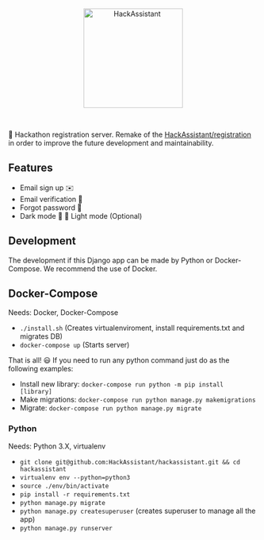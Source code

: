 <br>
<p align="center">
  <img alt="HackAssistant" src="https://avatars2.githubusercontent.com/u/33712329?s=200&v=4" width="200"/>
</p>
<br>

📝 Hackathon registration server. Remake of the [HackAssistant/registration](https://github.com/HackAssistant/registration) in order to improve the future development and maintainability. 

## Features

- Email sign up ✉️
- Email verification 📨
- Forgot password 🤔
- Dark mode 🌚 🌝 Light mode (Optional)

## Development

The development if this Django app can be made by Python or Docker-Compose. 
We recommend the use of Docker.

## Docker-Compose

Needs: Docker, Docker-Compose

- `./install.sh` (Creates virtualenviroment, install requirements.txt and migrates DB)
- `docker-compose up` (Starts server)

That is all! 😃 If you need to run any python command just do as the following examples:

- Install new library: `docker-compose run python -m pip install [library]`
- Make migrations: `docker-compose run python manage.py makemigrations`
- Migrate: `docker-compose run python manage.py migrate`

### Python

Needs: Python 3.X, virtualenv

- `git clone git@github.com:HackAssistant/hackassistant.git && cd hackassistant`
- `virtualenv env --python=python3`
- `source ./env/bin/activate`
- `pip install -r requirements.txt`
- `python manage.py migrate`
- `python manage.py createsuperuser` (creates superuser to manage all the app)
- `python manage.py runserver`
